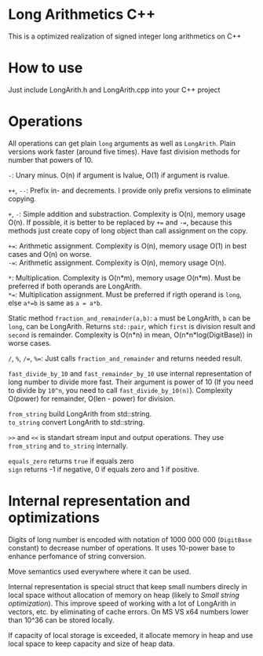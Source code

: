 Long Arithmetics C++
======================

This is a optimized realization of signed integer long arithmetics on C++

# How to use

Just include LongArith.h and LongArith.cpp into your C++ project

# Operations

All operations can get plain `long` arguments as well as `LongArith`. Plain versions work faster (around five times). Have fast division methods for number that powers of 10.

`-`: Unary minus. O(n) if argument is lvalue, O(1) if argument is rvalue.

`++`, `--`: Prefix in- and decrements. I provide only prefix versions to eliminate copying.

`+`, `-`: Simple addition and substraction. Complexity is O(n), memory usage O(n). If possible, it is better to be replaced by `+=` and `-=`, because this methods just create copy of long object than call assignment on the copy.

`+=`: Arithmetic assignment. Complexity is O(n), memory usage O(1) in best cases and O(n) on worse.<br>
`-=`: Arithmetic assignment. Complexity is O(n), memory usage O(n).

`*`: Multiplication. Complexity is O(n\*m), memory usage O(n\*m). Must be preferred if both operands are LongArith.<br>
`*=`: Multiplication assignment. Must be preferred if rigth operand is `long`, else `a*=b` is same as `a = a*b`.

Static method `fraction_and_remainder(a,b)`: `a` must be LongArith, `b` can be `long`, can be LongArith. Returns `std::pair`, which `first` is division result and `second` is remainder. Complexity is O(n\*n) in mean, O(n\*n\*log(DigitBase)) in worse cases.

`/`, `%`, `/=`, `%=`: Just calls `fraction_and_remainder` and returns needed result.

`fast_divide_by_10` and `fast_remainder_by_10` use internal representation of long number to divide more fast. Their argument is power of 10 (If you need to divide by `10^n`, you need to call `fast_divide_by_10(n)`). Complexity O(power) for remainder, O(len - power) for division.

`from_string` build LongArith from std::string.<br>
`to_string` convert LongArith to std::string.

`>>` and `<<` is standart stream input and output operations. They use `from_string` and `to_string` internally.

`equals_zero` returns `true` if equals zero<br>
`sign` returns -1 if negative, 0 if equals zero and 1 if positive.

# Internal representation and optimizations
Digits of long number is encoded with notation of 1000 000 000 (`DigitBase` constant) to decrease number of operations. It uses 10-power base to enhance perfomance of string conversion.

Move semantics used everywhere where it can be used.

Internal representation is special struct that keep small numbers direcly in local space without allocation of memory on heap (likely to *Small string optimization*). This improve speed of working with a lot of LongArith in vectors, etc. by eliminating of cache errors. On MS VS x64 numbers lower than 10^36 can be stored locally.

If capacity of local storage is exceeded, it allocate memory in heap and use local space to keep capacity and size of heap data.
